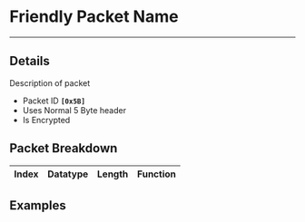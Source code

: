 # Friendly Packet Name #

---


## Details ##

Description of packet
  * Packet ID **`[0x5B]`**
  * Uses Normal 5 Byte header
  * Is Encrypted

## Packet Breakdown ##
| Index | Datatype | Length | Function |
|:------|:---------|:-------|:---------|

## Examples ##